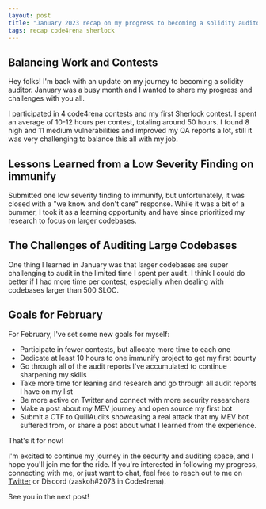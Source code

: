 ```yaml
---
layout: post
title: "January 2023 recap on my progress to becoming a solidity auditor"
tags: recap code4rena sherlock
---
```


## Balancing Work and Contests

Hey folks! I'm back with an update on my journey to becoming a solidity auditor. January was a busy month and I wanted to share my progress and challenges with you all.

I participated in 4 code4rena contests and my first Sherlock contest. I spent an average of 10-12 hours per contest, totaling around 50 hours. I found 8 high and 11 medium vulnerabilities and improved my QA reports a lot, still it was very challenging to balance this all with my job.

## Lessons Learned from a Low Severity Finding on immunify

Submitted one low severity finding to immunify, but unfortunately, it was closed with a "we know and don't care" response. While it was a bit of a bummer, I took it as a learning opportunity and have since prioritized my research to focus on larger codebases.

## The Challenges of Auditing Large Codebases

One thing I learned in January was that larger codebases are super challenging to audit in the limited time I spent per audit. I think I could do better if I had more time per contest, especially when dealing with codebases larger than 500 SLOC.

## Goals for February

For February, I've set some new goals for myself:

- Participate in fewer contests, but allocate more time to each one
- Dedicate at least 10 hours to one immunify project to get my first bounty
- Go through all of the audit reports I've accumulated to continue sharpening my skills
- Take more time for leaning and research and go through all audit reports I have on my list
- Be more active on Twitter and connect with more security researchers
- Make a post about my MEV journey and open source my first bot
- Submit a CTF to QuillAudits showcasing a real attack that my MEV bot suffered from, or share a post about what I learned from the experience.


That's it for now! 

I'm excited to continue my journey in the security and auditing space, and I hope you'll join me for the ride. If you're interested in following my progress, connecting with me, or just want to chat, feel free to reach out to me on [Twitter](https://twitter.com/0xzaskoh) or Discord (zaskoh#2073 in Code4rena).

See you in the next post!
